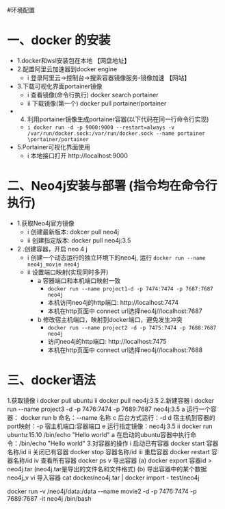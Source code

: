 #环境配置 

# 一、docker 的安装

- 1.docker和wsl安装包在本地 【网盘地址】
- 2.配置阿里云加速器到docker engine
	- i 登录阿里云->控制台->搜索容器镜像服务-镜像加速 【网站】
- 3.下载可视化界面portainer镜像
	- i 查看镜像(命令行执行) docker search portainer
	- ii 下载镜像(第一个) docker pull portainer/portainer
- 4. 利用portainer镜像生成portainer容器(以下代码在同一行命令行实现)
	- `i docker run -d -p 9000:9000 --restart=always -v /var/run/docker.sock:/var/run/docker.sock --name portainer \portainer/portainer`
- 5.Portainer可视化界面使用
	- i 本地接口打开 http://localhost:9000

# 二、Neo4j安装与部署 (指令均在命令行执行)

- 1.获取Neo4j官方镜像
	- i 创建最新版本: dokcer pull neo4j
	- ii 创建指定版本: docker pull neo4j:3.5
- 2 .创建容器，开启 neo 4 j
	- i 创建一个动态运行的独立环境下的neo4j, 运行 `docker run --name neo4j_movie neo4j`
	- ii 设置端口映射(实现同时多开)
		- a 容器端口和本机端口映射一致
			- `docker run --name project1-d -p 7474:7474 -p 7687:7687 neo4j`
			- 本机访问neo4j的http端口: http://localhost:7474
			- 本机在http页面中 connect url选择neo4j//localhost:7687
		- b 修改宿主机端口，映射到docker端口，避免发生冲突
			- `docker run --name project2 -d -p 7475:7474 -p 7688:7687 neo4j`
			- 访问neo4j的http端口: http://localhost:7475
			- 本机在http页面中 connect url选择neo4j//localhost:7688

# 三、docker语法

1.获取镜像
	i docker pull ubuntu
	ii docker pull neo4j:3.5
2.新建容器
	i docker run --name project3 -d -p 7476:7474 -p 7689:7687 neo4j:3.5
		a 运行一个容器： docker run
		b 命名：--name 名称
		c 后台方式运行：-d
		d 宿主机到容器的port映射：-p 宿主机端口:容器端口
		e 运行指定镜像：neo4j:3.5
	ii docker run ubuntu:15.10 /bin/echo "Hello world"
		a 在启动的ubuntu容器中执行命令：/bin/echo "Hello world"
3.对容器的操作
	i 启动已有容器
		docker start 容器名称/id
	ii 关闭已有容器
		docker stop 容器名称/id
	iii 重启容器
		docker restart 容器名称/id
	iv 查看所有容器
		docker ps
	v 导出容器
		(a) docker export 容器id > neo4j.tar
			(neo4j.tar是导出的文件名和文件格式)
		(b) 导出容器中的某个数据
			neo4j_v
	vi 导入容器
		cat docker/neo4j.tar | docker import - test/neo4j

docker run -v /neo4j/data:/data --name movie2 -d -p 7476:7474 -p 7689:7687 -it neo4j /bin/bash

